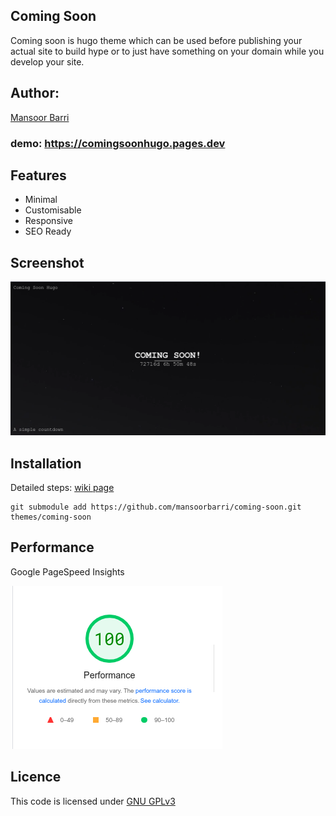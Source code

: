 ## Coming Soon

Coming soon is hugo theme which can be used before publishing your actual site to build hype or to just have something on your domain while you develop your site. 

## Author:

[Mansoor Barri](https://mansoorbarri.com)

### demo: https://comingsoonhugo.pages.dev

## Features

- Minimal 
- Customisable 
- Responsive
- SEO Ready 

## Screenshot

![Screenshot of the demo site](/images/screenshot.png)

## Installation

Detailed steps: [wiki page](https://mansoorbarri.com/downloads/coming-soon-hugo/)

```git
git submodule add https://github.com/mansoorbarri/coming-soon.git themes/coming-soon
```

## Performance

Google PageSpeed Insights

![Screenshot of the result](/images/pagespeed.png)

## Licence

This code is licensed under [GNU GPLv3](https://github.com/mansoorbarri/coming-soon/)
